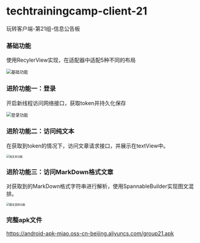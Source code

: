 # techtrainingcamp-client-21
玩转客户端-第21组-信息公告板

### 基础功能
使用RecylerView实现，在适配器中适配5种不同的布局

<img src="http://image.miaojy.cn/group21/%E5%9F%BA%E7%A1%80%E5%8A%9F%E8%83%BD.gif" alt="基础功能" style="zoom:80%;" />

### 进阶功能一：登录
开启新线程访问网络接口，获取token并持久化保存

<img src="http://image.miaojy.cn/group21/%E7%99%BB%E5%BD%95%E5%8A%9F%E8%83%BD.gif" alt="登录功能" style="zoom:80%;" />

### 进阶功能二：访问纯文本
在获取到token的情况下，访问文章请求接口，并展示在textView中。

<img src="http://image.miaojy.cn/group21/%E7%BA%AF%E6%96%87%E6%9C%AC%E5%8A%9F%E8%83%BD.gif" alt="纯文本功能" style="zoom:50%;" />

### 进阶功能三：访问MarkDown格式文章
对获取到的MarkDown格式字符串进行解析，使用SpannableBuilder实现图文混排。

<img src="http://image.miaojy.cn/group21/%E5%9B%BE%E6%96%87%E6%B7%B7%E6%8E%92%E5%8A%9F%E8%83%BD.gif" alt="图文混排功能" style="zoom:50%;" />

### 完整apk文件

https://android-apk-miao.oss-cn-beijing.aliyuncs.com/group21.apk

